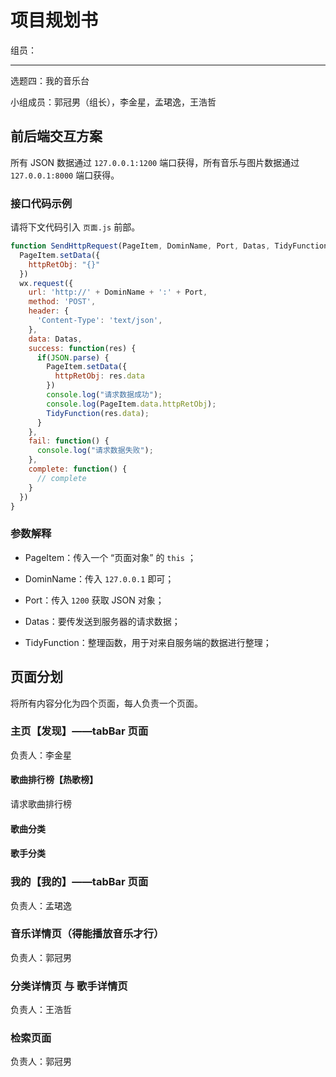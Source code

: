 # 项目规划书

组员：

---

选题四：我的音乐台

小组成员：郭冠男（组长），李金星，孟珺逸，王浩哲

## 前后端交互方案

所有 JSON 数据通过 `127.0.0.1:1200` 端口获得，所有音乐与图片数据通过 `127.0.0.1:8000` 端口获得。

### 接口代码示例

请将下文代码引入 `页面.js` 前部。

```js
function SendHttpRequest(PageItem, DominName, Port, Datas, TidyFunction) {
  PageItem.setData({
    httpRetObj: "{}"
  })
  wx.request({
    url: 'http://' + DominName + ':' + Port,
    method: 'POST',
    header: { 
      'Content-Type': 'text/json',
    },
    data: Datas,
    success: function(res) {
      if(JSON.parse) {
        PageItem.setData({
          httpRetObj: res.data
        })
        console.log("请求数据成功");
        console.log(PageItem.data.httpRetObj);
        TidyFunction(res.data);
      }
    },
    fail: function() {
      console.log("请求数据失败");
    },
    complete: function() {
      // complete 
    }
  })
}
```

### 参数解释

- PageItem：传入一个 “页面对象” 的 `this` ；

- DominName：传入 `127.0.0.1` 即可；
- Port：传入 `1200` 获取 JSON 对象；
- Datas：要传发送到服务器的请求数据；
- TidyFunction：整理函数，用于对来自服务端的数据进行整理；

## 页面分划

将所有内容分化为四个页面，每人负责一个页面。

### 主页【发现】——tabBar 页面

负责人：李金星

#### 歌曲排行榜【热歌榜】

请求歌曲排行榜

#### 歌曲分类

#### 歌手分类



### 我的【我的】——tabBar 页面

负责人：孟珺逸



### 音乐详情页（得能播放音乐才行）

负责人：郭冠男



### 分类详情页 与 歌手详情页 

负责人：王浩哲



### 检索页面

负责人：郭冠男





